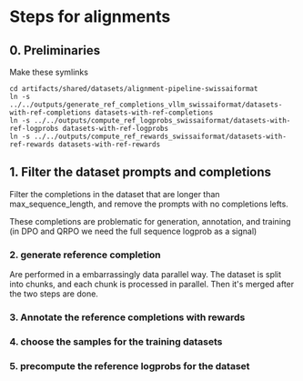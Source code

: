 # Steps for alignments


## 0. Preliminaries


Make these symlinks
```
cd artifacts/shared/datasets/alignment-pipeline-swissaiformat
ln -s ../../outputs/generate_ref_completions_vllm_swissaiformat/datasets-with-ref-completions datasets-with-ref-completions
ln -s ../../outputs/compute_ref_logprobs_swissaiformat/datasets-with-ref-logprobs datasets-with-ref-logprobs
ln -s ../../outputs/compute_ref_rewards_swissaiformat/datasets-with-ref-rewards datasets-with-ref-rewards  
```

## 1. Filter the dataset prompts and completions

Filter the completions in the dataset that are longer than max_sequence_length, and remove the prompts with no completions lefts.

These completions are problematic for generation, annotation, and training (in DPO and QRPO we need the full sequence logprob as a signal)

### 2. generate reference completion

Are performed in a embarrassingly data parallel way. The dataset is split into chunks, and each chunk is processed in parallel.
Then it's merged after the two steps are done.

### 3. Annotate the reference completions with rewards


### 4. choose the samples for the training datasets


### 5. precompute the reference logprobs for the dataset

